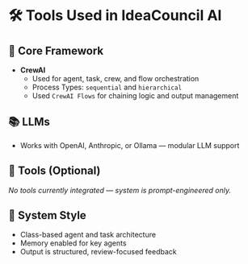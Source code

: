 # 🛠️ Tools Used in IdeaCouncil AI

## 🧠 Core Framework

- **CrewAI**
  - Used for agent, task, crew, and flow orchestration
  - Process Types: `sequential` and `hierarchical`
  - Used `CrewAI Flows` for chaining logic and output management

## 📚 LLMs

- Works with OpenAI, Anthropic, or Ollama — modular LLM support

## 🧰 Tools (Optional)

*No tools currently integrated — system is prompt-engineered only.*

## 🧪 System Style

- Class-based agent and task architecture
- Memory enabled for key agents
- Output is structured, review-focused feedback
